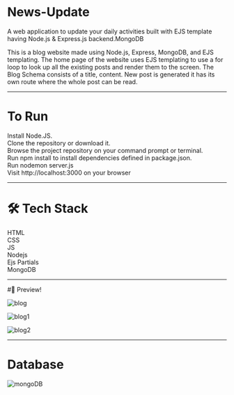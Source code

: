 # News-Update
A web application to update your daily activities built with EJS template having Node.js &amp; Express.js backend.MongoDB

This is a blog website made using Node.js, Express, MongoDB, and EJS templating. The home page of the website uses EJS templating to use a for loop to look up all the existing posts and render them to the screen. The Blog Schema consists of a title, content. New post is generated it has its own route where the whole post can be read.

------------------------

# To Run

Install Node.JS. <br>
Clone the repository or download it. <br>
Browse the project repository on your command prompt or terminal. <br>
Run npm install to install dependencies defined in package.json. <br>
Run nodemon server.js <br>
Visit http://localhost:3000 on your browser <br>

----------------
# 🛠 Tech Stack

  HTML <br>
  CSS <br>
  JS <br>
  Nodejs <br>
  Ejs Partials <br>
  MongoDB
  
  -----------
  
  #🚀 Preview!

![blog](https://user-images.githubusercontent.com/85272477/222953711-93005cb7-28fb-4341-83b3-1db0a76abe02.jpg)

![blog1](https://user-images.githubusercontent.com/85272477/222953716-34bc58ce-88d2-41d0-8e2b-617f3c4b8526.jpg)

![blog2](https://user-images.githubusercontent.com/85272477/222956269-87c3c80e-992e-4a83-b657-26a57d75320a.jpg)

--------------

# Database

![mongoDB](https://user-images.githubusercontent.com/85272477/222941213-95febf08-e88c-45cf-8890-da51dd643f9f.jpg)





  
  
